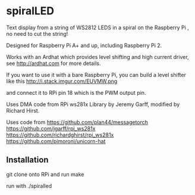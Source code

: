 # spiralLED

Text display from a string of WS2812 LEDS in a spiral on the Raspberry Pi , no need to cut the string!

Designed for Raspberry Pi A+ and up, including Raspberry Pi 2.

Works with an Ardhat which provides level shifting and high current driver, see http://ardhat.com for more details.


If you want to use it with a bare Raspberry Pi, you can build a level shifter like this http://i.stack.imgur.com/EUVMW.png


and connect it to RPi pin 18 which is the PWM output pin.



Uses DMA code from RPi ws281x Library by Jeremy Garff, modified by Richard Hirst.



Uses code from https://github.com/plan44/messagetorch https://github.com/jgarff/rpi_ws281x https://github.com/richardghirst/rpi_ws281x  https://github.com/pimoroni/unicorn-hat


Installation
-------------

git clone onto RPi and run make

run with ./spiralled


